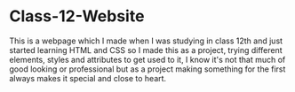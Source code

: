 # Class-12-Website
This is a webpage which I made when I was studying in class 12th and just started learning HTML and CSS so I made this as a project, trying different elements, styles and attributes to get used to it, I know it's not that much of good looking or professional but as a project making something for the first always makes it special and close to heart.
